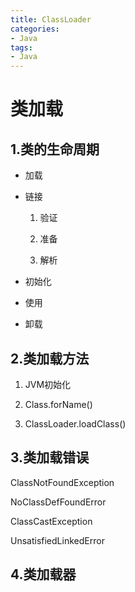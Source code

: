 ```yaml
---
title: ClassLoader
categories:
- Java
tags: 
- Java
---
```

# 类加载

## 1.类的生命周期

- 加载

- 链接

  1. 验证

  2. 准备

  3. 解析

- 初始化

- 使用

- 卸载

## 2.类加载方法

1. JVM初始化

2. Class.forName()

3. ClassLoader.loadClass()

## 3.类加载错误

ClassNotFoundException

NoClassDefFoundError

ClassCastException

UnsatisfiedLinkedError

## 4.类加载器